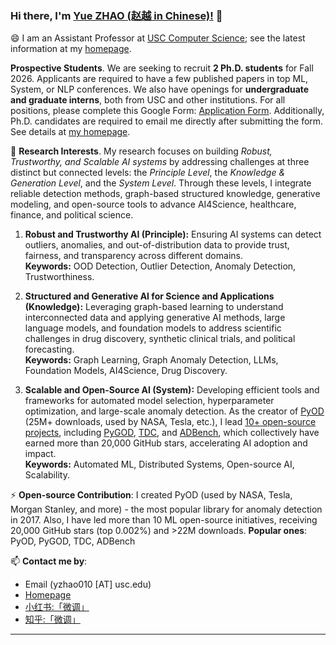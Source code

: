 ### Hi there, I'm [Yue ZHAO (赵越 in Chinese)!](https://viterbi-web.usc.edu/~yzhao010/) 👋

😄 I am an Assistant Professor at [USC Computer Science](https://www.cs.usc.edu/); see the latest information at my [homepage](https://viterbi-web.usc.edu/~yzhao010/).

**Prospective Students**. We are seeking to recruit **2 Ph.D. students** for Fall 2026. Applicants are required to have a few published papers in top ML, System, or NLP conferences.  We also have openings for **undergraduate and graduate interns**, both from USC and other institutions. For all positions, please complete this Google Form: [Application Form](https://forms.gle/F2ZXqFWh9wgmUcHDA). Additionally, Ph.D. candidates are required to email me directly after submitting the form.  See details at [my homepage](https://viterbi-web.usc.edu/~yzhao010/lab.html).

🌱 **Research Interests**. My research focuses on building *Robust, Trustworthy, and Scalable AI systems* by addressing challenges at three distinct but connected levels: the *Principle Level*, the *Knowledge & Generation Level*, and the *System Level*. Through these levels, I integrate reliable detection methods, graph-based structured knowledge, generative modeling, and open-source tools to advance AI4Science, healthcare, finance, and political science.

1. **Robust and Trustworthy AI (Principle):** Ensuring AI systems can detect outliers, anomalies, and out-of-distribution data to provide trust, fairness, and transparency across different domains.  
   **Keywords:** OOD Detection, Outlier Detection, Anomaly Detection, Trustworthiness.

2. **Structured and Generative AI for Science and Applications (Knowledge):** Leveraging graph-based learning to understand interconnected data and applying generative AI methods, large language models, and foundation models to address scientific challenges in drug discovery, synthetic clinical trials, and political forecasting.  
   **Keywords:** Graph Learning, Graph Anomaly Detection, LLMs, Foundation Models, AI4Science, Drug Discovery.

3. **Scalable and Open-Source AI (System):** Developing efficient tools and frameworks for automated model selection, hyperparameter optimization, and large-scale anomaly detection. As the creator of [PyOD](https://github.com/yzhao062/pyod) (25M+ downloads, used by NASA, Tesla, etc.), I lead [10+ open-source projects](https://github.com/yzhao062), including [PyGOD](https://github.com/pygod-team/pygod), [TDC](https://tdcommons.ai/), and [ADBench](https://github.com/Minqi824/ADBench), which collectively have earned more than 20,000 GitHub stars, accelerating AI adoption and impact.  
   **Keywords:** Automated ML, Distributed Systems, Open-source AI, Scalability.



⚡  **Open-source Contribution**: I created PyOD (used by NASA, Tesla, Morgan Stanley, and more) - the most popular library for anomaly detection in 2017. Also, I have led more than 10 ML open-source initiatives, receiving 20,000 GitHub stars (top 0.002%) and >22M downloads. **Popular ones**: PyOD, PyGOD, TDC, ADBench


📫 **Contact me by**:
- Email (yzhao010 [AT] usc.edu)
- [Homepage](https://viterbi-web.usc.edu/~yzhao010/)
- [小红书:「微调」](https://www.xiaohongshu.com/user/profile/61716aad000000000201caae?xhsshare=CopyLink&appuid=61716aad000000000201caae&apptime=1693197943)
- [知乎:「微调」](https://www.zhihu.com/people/breaknever)



----



<!--
**yzhao062/yzhao062** is a ✨ _special_ ✨ repository because its `README.md` (this file) appears on your GitHub profile.

Here are some ideas to get you started:

- 🔭 I’m currently working on ...
- 🌱 I’m currently learning ...
- 👯 I’m looking to collaborate on ...
- 🤔 I’m looking for help with ...
- 💬 Ask me about ...
- 📫 How to reach me: ...
- 😄 Pronouns: ...
- ⚡ Fun fact: ...

I am the author/core developer of various machine learning tools and systems with more than millions of downloads. 
-->
